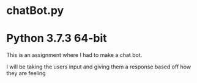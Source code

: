 # chatBot.py
# Python 3.7.3 64-bit

This is an assignment where I had to make a chat bot.

I will be taking the users input and giving them a response based off how they are feeling
